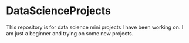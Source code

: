 # DataScienceProjects
 This repository is for data science mini projects I have been working on. I am just a beginner and trying on some new projects.
